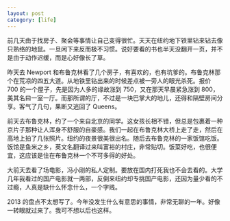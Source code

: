 ```yaml
---
layout: post
category: [life]
---
```


前几天由于找房子、聚会等事情让自己变得很忙。天天在纽约地下铁里钻来钻去像只熟络的地鼠。一旦闲下来反而极不习惯。说好要看的书也半天没翻开一页，并不是由于动作迟缓，而是心好像长了草。

昨天去 Newport 和布鲁克林看了几个房子，有喜欢的，也有坑爹的。布鲁克林那个在荒凉的四五大道。从地铁里钻出来的时候差点被一旁人的眼光杀死。报价 700 的一个屋子，先是因为人多的缘故涨到 750，又在那天早晨紧急涨到 800，美其名曰一室一厅。而那所谓的厅，不过是一块巴掌大的地儿，还得和隔壁房间分享。客气了几句，果断又逃回了 Queens。

前天去布鲁克林，约了一个来自北京的同学。这女孩长相不错，但总是包裹着一种京片子那种让人浑身不舒服的自豪感。我们一起在布鲁克林大桥上走了走，然后在高地上拍了几张照片。纽约的夜景很美很出名。随后去布鲁克林的一家饭馆吃饭。饭馆是鱼米之乡，英文名翻译过来叫富裕的村庄，非常贴切。饭菜好吃，也很便宜，这应该是住在布鲁克林一个不可多得的好处。

大前天去看了场电影，冯小刚的私人定制。要放在国内打死我也不会去看的。大学几年我看过的国产电影就一两部，反倒来纽约却专挑国产电影，还因为量少看的不过瘾，人真是缺什么怀念什么，一个字贱。

2013 的盘点不太想写了。今年没发生什么有意思的事情，非常无聊的一年。好像一转眼就过来了。我可不想以后也这样。
